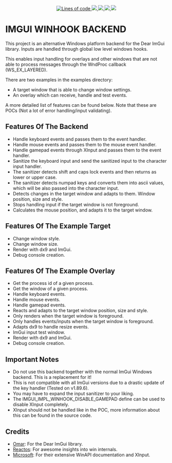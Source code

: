  <p align="center"> 
    <a href="#" target="_blank"> <img alt="Lines of code" src="https://img.shields.io/tokei/lines/github/nexusflipp/imgui_winhook"> </a>
    <a href="#" target="_blank"> <img src="https://img.shields.io/github/issues/nexusflipp/imgui_winhook"/> </a>
    <a href="#" target="_blank"> <img src="https://img.shields.io/github/languages/top/nexusflipp/imgui_winhook"/> </a> 
    <a href="#" target="_blank"> <img src="https://img.shields.io/github/last-commit/nexusflipp/imgui_winhook"/> </a> 
    <a href="#" target="_blank"> <img src="https://img.shields.io/github/languages/code-size/nexusflipp/imgui_winhook"/> </a> 
</p>

# IMGUI WINHOOK BACKEND

This project is an alternative Windows platform backend for the Dear ImGui library.
Inputs are handled through global low level windows hooks.

This enables input handling for overlays and other windows that are not able to process messages through the WndProc callback (WS_EX_LAYERED).

There are two examples in the examples directory:

*   A target window that is able to change window settings.
*   An overlay which can receive, handle and test events.

A more detailed list of features can be found below. Note that these are POCs (Not a lot of error handling/input validating).

## Features Of The Backend

*   Handle keyboard events and passes them to the event handler.
*   Handle mouse events and passes them to the mouse event handler.
*   Handle gamepad events through XInput and passes them to the event handler.
*   Sanitize the keyboard input and send the sanitized input to the character input handler.
*   The sanitizer detects shift and caps lock events and then returns as lower or upper case.
*   The sanitizer detects numpad keys and converts them into ascii values, which will be also passed into the character input.
*   Detects changes in the target window and adapts to them. Window position, size and style.
*   Stops handling input if the target window is not foreground.
*   Calculates the mouse position, and adapts it to the target window.


## Features Of The Example Target

*   Change window style.
*   Change window size.
*   Render with dx9 and ImGui.
*   Debug console creation.


## Features Of The Example Overlay

*   Get the process id of a given process.
*   Get the window of a given process.
*   Handle keyboard events.
*   Handle mouse events.
*   Handle gamepad events.
*   Reacts and adapts to the target window position, size and style.
*   Only renders when the target window is foreground.
*   Only handles events/inputs when the target window is foreground.
*   Adapts dx9 to handle resize events.
*   ImGui input test window.
*   Render with dx9 and ImGui.
*   Debug console creation.


## Important Notes

*   Do not use this backend together with the normal ImGui Windows backend. This is a replacement for it!
*	This is not compatible with all ImGui versions due to a drastic update of the key handler (Tested on v1.89.6).
*   You may have to expand the input sanitizer to your liking.
*   The IMGUI_IMPL_WINHOOK_DISABLE_GAMEPAD define can be used to disable XInput completely.
*   XInput should not be handled like in the POC, more information about this can be found in the source code.


## Credits
*   [Omar](https://github.com/ocornut): For the Dear ImGui library.
*   [Reactos](https://reactos.org/): For awesome insights into win internals.
*   [Microsoft](https://learn.microsoft.com/en-us/docs/): For their extensive WinAPI documentation and XInput.
